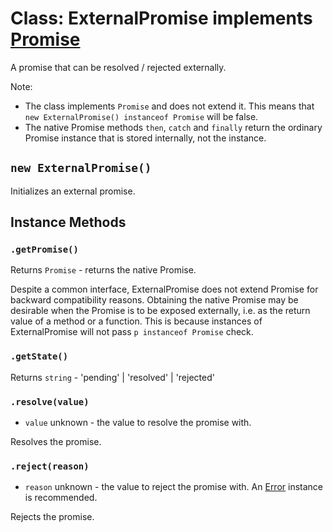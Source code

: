 # Class: ExternalPromise implements [Promise](https://developer.mozilla.org/en-US/docs/Web/JavaScript/Reference/Global_Objects/Promise)

A promise that can be resolved / rejected externally.

Note:
- The class implements `Promise` and does not extend it. This means that `new ExternalPromise() instanceof Promise` will be false.
- The native Promise methods `then`, `catch` and `finally` return the ordinary Promise instance that is stored internally, not the instance.

## `new ExternalPromise()`

Initializes an external promise.

## Instance Methods

### `.getPromise()`

Returns `Promise` - returns the native Promise.

Despite a common interface, ExternalPromise does not extend Promise for backward compatibility reasons. Obtaining the native Promise may be desirable when the Promise is to be exposed externally, i.e. as the return value of a method or a function. This is because instances of ExternalPromise will not pass `p instanceof Promise` check.

### `.getState()`

Returns `string` - 'pending' | 'resolved' | 'rejected'

### `.resolve(value)`

* `value` unknown - the value to resolve the promise with.

Resolves the promise.

### `.reject(reason)`

* `reason` unknown - the value to reject the promise with. An [Error](https://developer.mozilla.org/en-US/docs/Web/JavaScript/Reference/Global_Objects/Error) instance is recommended.

Rejects the promise.
